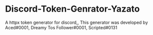 # Discord-Token-Genrator-Yazato
A httpx token generator for discord,, This generator was developed by Aced#0001, Dreamy Tos Follower#0001, Scripted#0131
